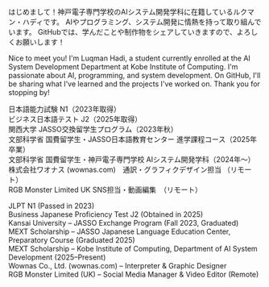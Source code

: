 はじめまして！神戸電子専門学校のAIシステム開発学科に在籍しているルクマン・ハディです。
AIやプログラミング、システム開発に情熱を持って取り組んでいます。
GitHubでは、学んだことや制作物をシェアしていきますので、よろしくお願いします！

Nice to meet you! I'm Luqman Hadi, a student currently enrolled at the AI System Development Department at Kobe Institute of Computing.
I'm passionate about AI, programming, and system development.
On GitHub, I'll be sharing what I've learned and the projects I've worked on. Thank you for stopping by!

日本語能力試験 N1（2023年取得）\
ビジネス日本語テスト J2（2025年取得）\
関西大学 JASSO交換留学生プログラム（2023年秋）\
文部科学省 国費留学生・JASSO日本語教育センター 進学課程コース（2025年卒業）\
文部科学省 国費留学生・神戸電子専門学校 AIシステム開発学科（2024年〜）\
株式会社ワオナス (wownas.com)　通訳・グラフィクデザイン担当 （リモート）\
RGB Monster Limited UK SNS担当・動画編集　（リモート）

JLPT N1 (Passed in 2023)\
Business Japanese Proficiency Test J2 (Obtained in 2025)\
Kansai University – JASSO Exchange Program (Fall 2023, Graduated)\
MEXT Scholarship – JASSO Japanese Language Education Center, Preparatory Course (Graduated 2025)\
MEXT Scholarship – Kobe Institute of Computing, Department of AI System Development (2025–Present)\
Wownas Co., Ltd. (wownas.com) – Interpreter & Graphic Designer\
RGB Monster Limited (UK) – Social Media Manager & Video Editor (Remote) 

<!---
luqhardy/luqhardy is a ✨ special ✨ repository because its `README.md` (this file) appears on your GitHub profile.
You can click the Preview link to take a look at your changes.
--->

